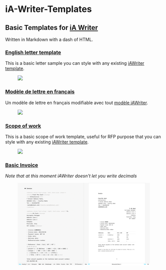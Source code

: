 # iA-Writer-Templates
## Basic Templates for [iA Writer](https://ia.net/writer) 

Written in Markdown with a dash of HTML. 

### [English letter template](https://github.com/YJPL/iA-Writer-Templates/blob/master/Letter_01.txt)
This is a basic letter sample you can style with any existing [iAWriter template](https://ia.net/writer/templates). 

<figure>
<a href="https://github.com/YJPL/iA-Writer-Templates/blob/master/Letter_01.txt"><img src="https://raw.githubusercontent.com/YJPL/iA-Writer-Templates/master/Preview/iAWriter_English_letter_01_template_preview.png"/></a>
</figure>

### [Modèle de lettre en français](https://github.com/YJPL/iA-Writer-Templates/blob/master/Lettre_01.txt) 
Un modèle de lettre en français modifiable avec tout [modèle iAWriter](https://ia.net/writer/templates). 

<figure>
<a href="https://github.com/YJPL/iA-Writer-Templates/blob/master/Lettre_01.txt"><img src="https://raw.githubusercontent.com/YJPL/iA-Writer-Templates/master/Preview/iAWriter_Francais_modele-lettre_01_preview.png"/></a>
</figure>

### [Scope of work](https://github.com/YJPL/iA-Writer-Templates/blob/master/Scope_of_work.txt)
This is a basic scope of work template, useful for RFP purpose that you can style with any existing [iAWriter template](https://ia.net/writer/templates). 

<figure>
<a href="https://github.com/YJPL/iA-Writer-Templates/blob/master/Scope_of_work.txt"><img src="https://raw.githubusercontent.com/YJPL/iA-Writer-Templates/master/Preview/iAWriter_Scope_of_work_split_preview.png"/></a>
</figure>

### [Basic Invoice](https://github.com/YJPL/iA-Writer-Templates/blob/master/Basic_Invoice.txt)

*Note that at this moment iAWriter doesn't let you write decimals*

<figure>
<a href="https://github.com/YJPL/iA-Writer-Templates/blob/master/Basic_Invoice.txt"><img src="https://raw.githubusercontent.com/YJPL/iA-Writer-Templates/master/Preview/iAWriter_Basic_Invoice_preview.png"/></a>
</figure>


